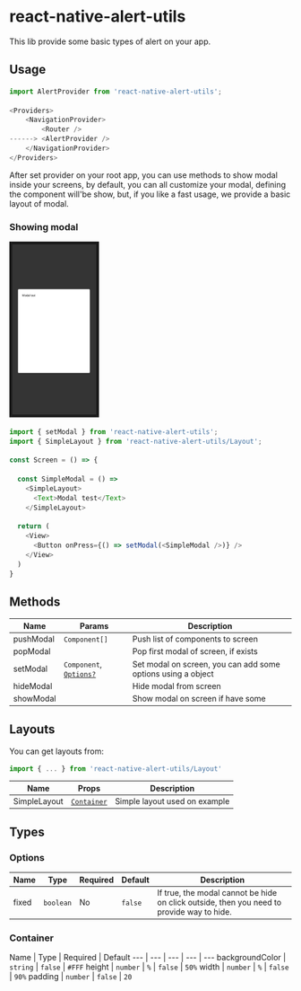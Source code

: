 # react-native-alert-utils

This lib provide some basic types of alert on your app.

## Usage

```javascript
import AlertProvider from 'react-native-alert-utils';

<Providers>
    <NavigationProvider>
        <Router />
------> <AlertProvider />
    </NavigationProvider>
</Providers>
```

After set provider on your root app, you can use methods to show modal inside your screens, by default, you can all customize your modal, defining the component will'be show, but, if you like a fast usage, we provide a basic layout of modal.

### Showing modal

<img alt="Show modal" width="150" border="5" src="./screenshots/01.png" />

```javascript
import { setModal } from 'react-native-alert-utils';
import { SimpleLayout } from 'react-native-alert-utils/Layout';

const Screen = () => {

  const SimpleModal = () =>
    <SimpleLayout>
      <Text>Modal test</Text>
    </SimpleLayout>

  return (
    <View>
      <Button onPress={() => setModal(<SimpleModal />)} />
    </View>
  )
}
```

## Methods

Name | Params | Description
--- | --- | ---
pushModal | `Component[]` | Push list of components to screen
popModal |  | Pop first modal of screen, if exists
setModal | `Component`, [`Options?`](#options) | Set modal on screen, you can add some options using a object
hideModal |  | Hide modal from screen
showModal |  | Show modal on screen if have some 

## Layouts

You can get layouts from:
```javascript
import { ... } from 'react-native-alert-utils/Layout'
```

Name | Props | Description
--- | --- | ---
SimpleLayout | [`Container`](#container) | Simple layout used on example

## Types

### Options

Name | Type | Required | Default | Description
--- | --- | --- | --- | ---
fixed | `boolean` | No | `false` | If true, the modal cannot be hide on click outside, then you need to provide way to hide.

### Container

Name | Type | Required | Default
--- | --- | --- | --- | ---
backgroundColor | `string` | `false` | `#FFF`
height | `number` \| `%` | `false` | `50%`
width | `number` \| `%` | `false` | `90%`
padding | `number` | `false` | `20`

